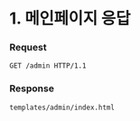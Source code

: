 # 1. 메인페이지 응답
### Request
```
GET /admin HTTP/1.1
```
### Response
```
templates/admin/index.html
```

